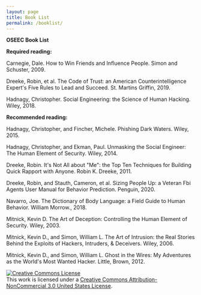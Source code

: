 ```yaml
---
layout: page
title: Book List
permalink: /booklist/
---
```

**OSEEC Book List**



**Required reading:**

Carnegie, Dale. How to Win Friends and Influence People. Simon and Schuster, 2009.

Dreeke, Robin, et al. The Code of Trust: an American Counterintelligence Expert&#39;s Five Rules to Lead and Succeed. St. Martins Griffin, 2019.

Hadnagy, Christopher. Social Engineering: the Science of Human Hacking. Wiley, 2018.



**Recommended reading:**

Hadnagy, Christopher, and Fincher, Michele. Phishing Dark Waters. Wiley, 2015.

Hadnagy, Christopher, and Ekman, Paul. Unmasking the Social Engineer: The Human Element of Security. Wiley, 2014.

Dreeke, Robin. It&#39;s Not All about &quot;Me&quot;: the Top Ten Techniques for Building Quick Rapport with Anyone. Robin K. Dreeke, 2011.

Dreeke, Robin,  and Stauth, Cameron, et al. Sizing People Up: a Veteran Fbi Agents User Manual for Behavior Prediction. Penguin, 2020.

Navarro, Joe. The Dictionary of Body Language: a Field Guide to Human Behavior. William Morrow., 2018.

Mitnick, Kevin D. The Art of Deception: Controlling the Human Element of Security. Wiley, 2003.

Mitnick, Kevin D., and Simon, William L. The Art of Intrusion: the Real Stories Behind the Exploits of Hackers, Intruders, &amp; Deceivers. Wiley, 2006.

Mitnick, Kevin D., and Simon, William L. Ghost in the Wires: My Adventures as the World&#39;s Most Wanted Hacker. Little, Brown, 2012.


<a rel="license" href="http://creativecommons.org/licenses/by-nc/3.0/us/"><img alt="Creative Commons License" style="border-width:0" src="https://i.creativecommons.org/l/by-nc/3.0/us/88x31.png" /></a><br />This work is licensed under a <a rel="license" href="http://creativecommons.org/licenses/by-nc/3.0/us/">Creative Commons Attribution-NonCommercial 3.0 United States License</a>.</p>

 
